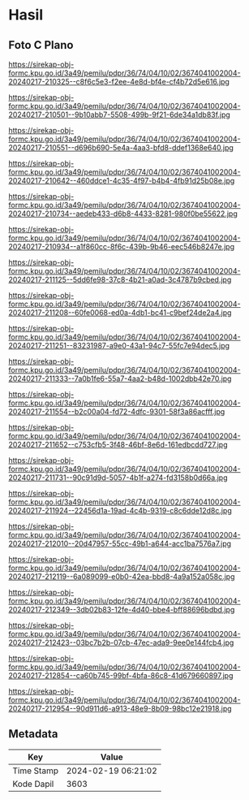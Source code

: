 # Hasil

## Foto C Plano

https://sirekap-obj-formc.kpu.go.id/3a49/pemilu/pdpr/36/74/04/10/02/3674041002004-20240217-210325--c8f6c5e3-f2ee-4e8d-bf4e-cf4b72d5e616.jpg

https://sirekap-obj-formc.kpu.go.id/3a49/pemilu/pdpr/36/74/04/10/02/3674041002004-20240217-210501--9b10abb7-5508-499b-9f21-6de34a1db83f.jpg

https://sirekap-obj-formc.kpu.go.id/3a49/pemilu/pdpr/36/74/04/10/02/3674041002004-20240217-210551--d696b690-5e4a-4aa3-bfd8-ddef1368e640.jpg

https://sirekap-obj-formc.kpu.go.id/3a49/pemilu/pdpr/36/74/04/10/02/3674041002004-20240217-210642--460ddce1-4c35-4f97-b4b4-4fb91d25b08e.jpg

https://sirekap-obj-formc.kpu.go.id/3a49/pemilu/pdpr/36/74/04/10/02/3674041002004-20240217-210734--aedeb433-d6b8-4433-8281-980f0be55622.jpg

https://sirekap-obj-formc.kpu.go.id/3a49/pemilu/pdpr/36/74/04/10/02/3674041002004-20240217-210934--a1f860cc-8f6c-439b-9b46-eec546b8247e.jpg

https://sirekap-obj-formc.kpu.go.id/3a49/pemilu/pdpr/36/74/04/10/02/3674041002004-20240217-211125--5dd6fe98-37c8-4b21-a0ad-3c4787b9cbed.jpg

https://sirekap-obj-formc.kpu.go.id/3a49/pemilu/pdpr/36/74/04/10/02/3674041002004-20240217-211208--60fe0068-ed0a-4db1-bc41-c9bef24de2a4.jpg

https://sirekap-obj-formc.kpu.go.id/3a49/pemilu/pdpr/36/74/04/10/02/3674041002004-20240217-211251--83231987-a9e0-43a1-94c7-55fc7e94dec5.jpg

https://sirekap-obj-formc.kpu.go.id/3a49/pemilu/pdpr/36/74/04/10/02/3674041002004-20240217-211333--7a0b1fe6-55a7-4aa2-b48d-1002dbb42e70.jpg

https://sirekap-obj-formc.kpu.go.id/3a49/pemilu/pdpr/36/74/04/10/02/3674041002004-20240217-211554--b2c00a04-fd72-4dfc-9301-58f3a86acfff.jpg

https://sirekap-obj-formc.kpu.go.id/3a49/pemilu/pdpr/36/74/04/10/02/3674041002004-20240217-211652--c753cfb5-3f48-46bf-8e6d-161edbcdd727.jpg

https://sirekap-obj-formc.kpu.go.id/3a49/pemilu/pdpr/36/74/04/10/02/3674041002004-20240217-211731--90c91d9d-5057-4b1f-a274-fd3158b0d66a.jpg

https://sirekap-obj-formc.kpu.go.id/3a49/pemilu/pdpr/36/74/04/10/02/3674041002004-20240217-211924--22456d1a-19ad-4c4b-9319-c8c6dde12d8c.jpg

https://sirekap-obj-formc.kpu.go.id/3a49/pemilu/pdpr/36/74/04/10/02/3674041002004-20240217-212010--20d47957-55cc-49b1-a644-acc1ba7576a7.jpg

https://sirekap-obj-formc.kpu.go.id/3a49/pemilu/pdpr/36/74/04/10/02/3674041002004-20240217-212119--6a089099-e0b0-42ea-bbd8-4a9a152a058c.jpg

https://sirekap-obj-formc.kpu.go.id/3a49/pemilu/pdpr/36/74/04/10/02/3674041002004-20240217-212349--3db02b83-12fe-4d40-bbe4-bff88696bdbd.jpg

https://sirekap-obj-formc.kpu.go.id/3a49/pemilu/pdpr/36/74/04/10/02/3674041002004-20240217-212423--03bc7b2b-07cb-47ec-ada9-9ee0e144fcb4.jpg

https://sirekap-obj-formc.kpu.go.id/3a49/pemilu/pdpr/36/74/04/10/02/3674041002004-20240217-212854--ca60b745-99bf-4bfa-86c8-41d679660897.jpg

https://sirekap-obj-formc.kpu.go.id/3a49/pemilu/pdpr/36/74/04/10/02/3674041002004-20240217-212954--90d911d6-a913-48e9-8b09-98bc12e21918.jpg


## Metadata

| Key        | Value               |
| ---------- | ------------------- |
| Time Stamp | 2024-02-19 06:21:02 |
| Kode Dapil | 3603                |




